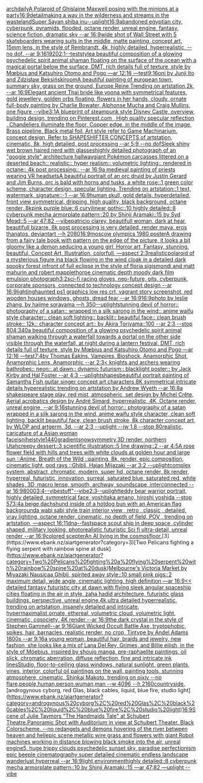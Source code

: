 [archdaily](https://www.ebank.nz/aiartgenerator?category=archdaily)[A Polaroid of Ghislaine Maxwell posing with the minions at a party](https://www.ebank.nz/aiartgenerator?category=A%20Polaroid%20of%20Ghislaine%20Maxwell%20posing%20with%20the%20minions%20at%20a%20party)[16:9](https://www.ebank.nz/aiartgenerator?category=16%3A9)[detail](https://www.ebank.nz/aiartgenerator?category=detail)[making a way in the wilderness and streams in the wasteland](https://www.ebank.nz/aiartgenerator?category=making%20a%20way%20in%20the%20wilderness%20and%20streams%20in%20the%20wasteland)[Super Sayan shiba inu](https://www.ebank.nz/aiartgenerator?category=Super%20Sayan%20shiba%20inu)[--uplight](https://www.ebank.nz/aiartgenerator?category=--uplight)[16:9](https://www.ebank.nz/aiartgenerator?category=16%3A9)[abandoned egyptian city, cyberpunk, pyramids, flooded, octane render, unreal engine, fantasy, science fiction, dramatic sky --ar 16:9](https://www.ebank.nz/aiartgenerator?category=abandoned%20egyptian%20city%2C%20cyberpunk%2C%20pyramids%2C%20flooded%2C%20octane%20render%2C%20unreal%20engine%2C%20fantasy%2C%20science%20fiction%2C%20dramatic%20sky%20--ar%2016%3A9)[wide shot of Wall Street with 5 skateboarders wearing suits in the middle, matte painting, concept art, 15mm lens, in the style of Rembrandt, 4k, highly detailed, hyperrealistic, --no dof, --ar 9:16](https://www.ebank.nz/aiartgenerator?category=wide%20shot%20of%20Wall%20Street%20with%205%20skateboarders%20wearing%20suits%20in%20the%20middle%2C%20matte%20painting%2C%20concept%20art%2C%2015mm%20lens%2C%20in%20the%20style%20of%20Rembrandt%2C%204k%2C%20highly%20detailed%2C%20hyperrealistic%2C%20--no%20dof%2C%20--ar%209%3A16)[1920](https://www.ebank.nz/aiartgenerator?category=1920)[2:1](https://www.ebank.nz/aiartgenerator?category=2%3A1)[--test](https://www.ebank.nz/aiartgenerator?category=--test)[style](https://www.ebank.nz/aiartgenerator?category=style)[a beautiful composition of a glowing psychedelic spirit animal shaman floating on the surface of the ocean with a magical portal below the surface, DMT,  rich details full of texture, style by Mœbius and Katsuhiro Otomo and Pogo —ar 12:16 —test](https://www.ebank.nz/aiartgenerator?category=a%20beautiful%20composition%20of%20a%20glowing%20psychedelic%20spirit%20animal%20shaman%20floating%20on%20the%20surface%20of%20the%20ocean%20with%20a%20magical%20portal%20below%20the%20surface%2C%20DMT%2C%20%20rich%20details%20full%20of%20texture%2C%20style%20by%20M%C5%93bius%20and%20Katsuhiro%20Otomo%20and%20Pogo%20%E2%80%94ar%2012%3A16%20%E2%80%94test)[9:16](https://www.ebank.nz/aiartgenerator?category=9%3A16)[oni by Junji Ito and Zdzisław Beksiński](https://www.ebank.nz/aiartgenerator?category=oni%20by%20Junji%20Ito%20and%20Zdzis%C5%82aw%20Beksi%C5%84ski)[room](https://www.ebank.nz/aiartgenerator?category=room)[A beautiful painting of  european town,  summary sky, grass on the ground, Europe Reine,Trending on artstation,2k, --ar 16:9](https://www.ebank.nz/aiartgenerator?category=A%20beautiful%20painting%20of%20%20european%20town%2C%20%20summary%20sky%2C%20grass%20on%20the%20ground%2C%20Europe%20Reine%2CTrending%20on%20artstation%2C2k%2C%20--ar%2016%3A9)[Elegant ancient Thai bride like yoona with symmetrical features, gold jewellery, golden orbs floating, flowers in her hands, cloudy, ornate full-body painting by Charlie Bowater, Alphonse Mucha and Craig Mullins, one figure,](https://www.ebank.nz/aiartgenerator?category=Elegant%20ancient%20Thai%20bride%20like%20yoona%20with%20symmetrical%20features%2C%20gold%20jewellery%2C%20golden%20orbs%20floating%2C%20flowers%20in%20her%20hands%2C%20cloudy%2C%20ornate%20full-body%20painting%20by%20Charlie%20Bowater%2C%20Alphonse%20Mucha%20and%20Craig%20Mullins%2C%20one%20figure%2C)[--vibe](https://www.ebank.nz/aiartgenerator?category=--vibe)[3:1](https://www.ebank.nz/aiartgenerator?category=3%3A1)[A blueprint of steampunk style Disney Castle,  overview, building design,  trending on Pinterest.com  , High quality specular reflection ,  Chandeliers illuminate the floor, Copper  edge, in the middle of the image, Brass pipeline,  Black metal foil,  Art style refer to Game Machinarium.  concept design, Refer to SHAPESHIFTER CONCEPTS  of artstation, cinematic,  8k, high detailed,  post processing    --ar 5:9   --no dof](https://www.ebank.nz/aiartgenerator?category=A%20blueprint%20of%20steampunk%20style%20Disney%20Castle%2C%20%20overview%2C%20building%20design%2C%20%20trending%20on%20Pinterest.com%20%20%2C%20High%20quality%20specular%20reflection%20%2C%20%20Chandeliers%20illuminate%20the%20floor%2C%20Copper%20%20edge%2C%20in%20the%20middle%20of%20the%20image%2C%20Brass%20pipeline%2C%20%20Black%20metal%20foil%2C%20%20Art%20style%20refer%20to%20Game%20Machinarium.%20%20concept%20design%2C%20Refer%20to%20SHAPESHIFTER%20CONCEPTS%20%20of%20artstation%2C%20cinematic%2C%20%208k%2C%20high%20detailed%2C%20%20post%20processing%20%20%20%20--ar%205%3A9%20%20%20--no%20dof)[Sleek shiny wet brown haired nerd with glasses](https://www.ebank.nz/aiartgenerator?category=Sleek%20shiny%20wet%20brown%20haired%20nerd%20with%20glasses)[highly detailed photograph of an "googie style" architecture hallway](https://www.ebank.nz/aiartgenerator?category=highly%20detailed%20photograph%20of%20an%20%22googie%20style%22%20architecture%20hallway)[giant Pokémon carcasses littered on a deserted beach:: realistic:: hyper realism:: volumetric lighting:: rendered in octane:: 4k post processing:: --ar 16:9](https://www.ebank.nz/aiartgenerator?category=giant%20Pok%C3%A9mon%20carcasses%20littered%20on%20a%20deserted%20beach%3A%3A%20realistic%3A%3A%20hyper%20realism%3A%3A%20volumetric%20lighting%3A%3A%20rendered%20in%20octane%3A%3A%204k%20post%20processing%3A%3A%20--ar%2016%3A9)[a medieval painting of priests wearing VR headsets](https://www.ebank.nz/aiartgenerator?category=a%20medieval%20painting%20of%20priests%20wearing%20VR%20headsets)[A beautiful portrait of an orc druid by Justin Gerard and Jim Burns, orc is bald with horns and tusks, a white rose::1 green color scheme, character design, specular lighting, Trending on artstation::1 text, watermark, signature::-1 --ar 16:9](https://www.ebank.nz/aiartgenerator?category=A%20beautiful%20portrait%20of%20an%20orc%20druid%20by%20Justin%20Gerard%20and%20Jim%20Burns%2C%20orc%20is%20bald%20with%20horns%20and%20tusks%2C%20a%20white%20rose%3A%3A1%20green%20color%20scheme%2C%20character%20design%2C%20specular%20lighting%2C%20Trending%20on%20artstation%3A%3A1%20text%2C%20watermark%2C%20signature%3A%3A-1%20--ar%2016%3A9)[human skull, gold details, hyperdetailed, front view symmetrical, dripping, high quality, black background, octane render, 8k](https://www.ebank.nz/aiartgenerator?category=human%20skull%2C%20gold%20details%2C%20hyperdetailed%2C%20front%20view%20symmetrical%2C%20dripping%2C%20high%20quality%2C%20black%20background%2C%20octane%20render%2C%208k)[pink purple blue::6 curvilinear gothic::10 highly detailed::8 cyberpunk mecha armorplate pattern::20 by Shinji Aramaki::15 by Syd Mead::5 —ar 47:82  --vibe](https://www.ebank.nz/aiartgenerator?category=pink%20purple%20blue%3A%3A6%20curvilinear%20gothic%3A%3A10%20highly%20detailed%3A%3A8%20cyberpunk%20mecha%20armorplate%20pattern%3A%3A20%20by%20Shinji%20Aramaki%3A%3A15%20by%20Syd%20Mead%3A%3A5%20%E2%80%94ar%2047%3A82%20%20--vibe)[patricio clarey, beautifull woman, dark at hear, beautifull bizarre, 8k post processing is very detailed, render maya, eros thanatos, deviantart --h 2080](https://www.ebank.nz/aiartgenerator?category=patricio%20clarey%2C%20beautifull%20woman%2C%20dark%20at%20hear%2C%20beautifull%20bizarre%2C%208k%20post%20processing%20is%20very%20detailed%2C%20render%20maya%2C%20eros%20thanatos%2C%20deviantart%20--h%202080)[16:9](https://www.ebank.nz/aiartgenerator?category=16%3A9)[moscow olympics 1980 poster](https://www.ebank.nz/aiartgenerator?category=moscow%20olympics%201980%20poster)[A drawing from a fairy tale book with pattern on the edge of the picture, it looks a bit gloomy like a demon seducing a young girl, Horror art, Fantasy, stunning, beautiful, Concept Art, Illustration, colorfull, —aspect 2:3](https://www.ebank.nz/aiartgenerator?category=A%20drawing%20from%20a%20fairy%20tale%20book%20with%20pattern%20on%20the%20edge%20of%20the%20picture%2C%20it%20looks%20a%20bit%20gloomy%20like%20a%20demon%20seducing%20a%20young%20girl%2C%20Horror%20art%2C%20Fantasy%2C%20stunning%2C%20beautiful%2C%20Concept%20Art%2C%20Illustration%2C%20colorfull%2C%20%E2%80%94aspect%202%3A3)[realistic](https://www.ebank.nz/aiartgenerator?category=realistic)[polaroid of a mysterious figure ina black flowing in the wind cloak in a detailed dark spooky forest infront of full eclipse in the style of floria sigismondi and matt mahurin and robert mapplethorpe cinematic depth moody dark film emulsion photograph](https://www.ebank.nz/aiartgenerator?category=polaroid%20of%20a%20mysterious%20figure%20ina%20black%20flowing%20in%20the%20wind%20cloak%20in%20a%20detailed%20dark%20spooky%20forest%20infront%20of%20full%20eclipse%20in%20the%20style%20of%20floria%20sigismondi%20and%20matt%20mahurin%20and%20robert%20mapplethorpe%20cinematic%20depth%20moody%20dark%20film%20emulsion%20photograph)[3:2](https://www.ebank.nz/aiartgenerator?category=3%3A2)[sci-fi racing gloves, neo-future, gits, cyberpunk, corporate sponsors, connected to technology concept design --ar 16:9](https://www.ebank.nz/aiartgenerator?category=sci-fi%20racing%20gloves%2C%20neo-future%2C%20gits%2C%20cyberpunk%2C%20corporate%20sponsors%2C%20connected%20to%20technology%20concept%20design%20--ar%2016%3A9)[lighting](https://www.ebank.nz/aiartgenerator?category=lighting)[haunted ps1 graphics low res crt, vagrant story screenshot, red wooden houses windows, ghosts, dread fear --ar 16:9](https://www.ebank.nz/aiartgenerator?category=haunted%20ps1%20graphics%20low%20res%20crt%2C%20vagrant%20story%20screenshot%2C%20red%20wooden%20houses%20windows%2C%20ghosts%2C%20dread%20fear%20--ar%2016%3A9)[16:9](https://www.ebank.nz/aiartgenerator?category=16%3A9)[photo by leslie zhang, by hajime sorayama —h 350](https://www.ebank.nz/aiartgenerator?category=photo%20by%20leslie%20zhang%2C%20by%20hajime%20sorayama%20%E2%80%94h%20350)[--uplight](https://www.ebank.nz/aiartgenerator?category=--uplight)[stunning devil of horror:: photography of a satan:: wrapped in a silk sarong in the wind:: anime waifu style character:: clean soft lighting:: backlit:: beautiful face:: clean brush stroke:: 12k:: character concept art:: by Akira Toriyama::100  --ar 2:3 --stop 80](https://www.ebank.nz/aiartgenerator?category=stunning%20devil%20of%20horror%3A%3A%20photography%20of%20a%20satan%3A%3A%20wrapped%20in%20a%20silk%20sarong%20in%20the%20wind%3A%3A%20anime%20waifu%20style%20character%3A%3A%20clean%20soft%20lighting%3A%3A%20backlit%3A%3A%20beautiful%20face%3A%3A%20clean%20brush%20stroke%3A%3A%2012k%3A%3A%20character%20concept%20art%3A%3A%20by%20Akira%20Toriyama%3A%3A100%20%20--ar%202%3A3%20--stop%2080)[4:3](https://www.ebank.nz/aiartgenerator?category=4%3A3)[40](https://www.ebank.nz/aiartgenerator?category=40)[a beautiful composition of a glowing psychedelic spirit animal shaman walking through a waterfall towards a portal on the other side visible through the waterfall, at night during a lantern festival, DMT,  rich details full of texture, style by Mœbius and Katsuhiro Otomo and Pogo —ar 12:16 —test](https://www.ebank.nz/aiartgenerator?category=a%20beautiful%20composition%20of%20a%20glowing%20psychedelic%20spirit%20animal%20shaman%20walking%20through%20a%20waterfall%20towards%20a%20portal%20on%20the%20other%20side%20visible%20through%20the%20waterfall%2C%20at%20night%20during%20a%20lantern%20festival%2C%20DMT%2C%20%20rich%20details%20full%20of%20texture%2C%20style%20by%20M%C5%93bius%20and%20Katsuhiro%20Otomo%20and%20Pogo%20%E2%80%94ar%2012%3A16%20%E2%80%94test)[7:4](https://www.ebank.nz/aiartgenerator?category=7%3A4)[by Thomas Eakins, Vampires, Bioshock, Anamorphic Shot, Anamorphic Lens, Anamorphic --ar 2:3](https://www.ebank.nz/aiartgenerator?category=by%20Thomas%20Eakins%2C%20Vampires%2C%20Bioshock%2C%20Anamorphic%20Shot%2C%20Anamorphic%20Lens%2C%20Anamorphic%20--ar%202%3A3)[< knights and archers wearing bathrobes:: neon:: at dawn:: dynamic futurism:: blacklight poster:: by Jack Kirby and Hal Foster --ar 4:3 --uplight](https://www.ebank.nz/aiartgenerator?category=%3C%20knights%20and%20archers%20wearing%20bathrobes%3A%3A%20neon%3A%3A%20at%20dawn%3A%3A%20dynamic%20futurism%3A%3A%20blacklight%20poster%3A%3A%20by%20Jack%20Kirby%20and%20Hal%20Foster%20--ar%204%3A3%20--uplight)[shapes](https://www.ebank.nz/aiartgenerator?category=shapes)[beautiful portrait painting of Samantha Fish guitar singer concept art characters 8K symmetrical intricate details hyperealistic trending on artstation by Andrew Wyeth --ar 16:8](https://www.ebank.nz/aiartgenerator?category=beautiful%20portrait%20painting%20of%20Samantha%20Fish%20guitar%20singer%20concept%20art%20characters%208K%20symmetrical%20intricate%20details%20hyperealistic%20trending%20on%20artstation%20by%20Andrew%20Wyeth%20--ar%2016%3A8)[a shakespeare stage play, red mist, atmospheric, set design by Michel Crête, Aerial acrobatics design by André Simard, hyperrealistic, 4K, Octane render, unreal engine, --ar 9:16](https://www.ebank.nz/aiartgenerator?category=a%20shakespeare%20stage%20play%2C%20red%20mist%2C%20atmospheric%2C%20set%20design%20by%20Michel%20Cr%C3%AAte%2C%20Aerial%20acrobatics%20design%20by%20Andr%C3%A9%20Simard%2C%20hyperrealistic%2C%204K%2C%20Octane%20render%2C%20unreal%20engine%2C%20--ar%209%3A16)[stunning devil of horror:: photography of a satan wrapped in a silk sarong in the wind, anime waifu style character, clean soft lighting, backlit beautiful face, clean brush stroke, 8k character concept art, by WLOP and artgerm, 3d, --ar 2:3 --uplight --iw 1.8 --stop 80](https://www.ebank.nz/aiartgenerator?category=stunning%20devil%20of%20horror%3A%3A%20photography%20of%20a%20satan%20wrapped%20in%20a%20silk%20sarong%20in%20the%20wind%2C%20anime%20waifu%20style%20character%2C%20clean%20soft%20lighting%2C%20backlit%20beautiful%20face%2C%20clean%20brush%20stroke%2C%208k%20character%20concept%20art%2C%20by%20WLOP%20and%20artgerm%2C%203d%2C%20--ar%202%3A3%20--uplight%20--iw%201.8%20--stop%2080)[realistic, caricature of a Asian woman face](https://www.ebank.nz/aiartgenerator?category=realistic%2C%20caricature%20of%20a%20Asian%20woman%20face)[is](https://www.ebank.nz/aiartgenerator?category=is)[nihei](https://www.ebank.nz/aiartgenerator?category=nihei)[style](https://www.ebank.nz/aiartgenerator?category=style)[1440](https://www.ebank.nz/aiartgenerator?category=1440)[gradients](https://www.ebank.nz/aiartgenerator?category=gradients)[now](https://www.ebank.nz/aiartgenerator?category=now)[symmetry,](https://www.ebank.nz/aiartgenerator?category=symmetry%2C)[3D render, northern Utah](https://www.ebank.nz/aiartgenerator?category=3D%20render%2C%20northern%20Utah)[creepy dessert::3 scientific illustration::5 line drawing::2  --ar 4:5](https://www.ebank.nz/aiartgenerator?category=creepy%20dessert%3A%3A3%20scientific%20illustration%3A%3A5%20line%20drawing%3A%3A2%20%20--ar%204%3A5)[A rose flower field with hills and trees with white clouds at golden hour and large sun ::Anime, Breath of the Wild ::painting, 8k, render, epic composition, cinematic light, god rays ::Ghibli, Hajao Mijazaki --ar 3:2 --uplight](https://www.ebank.nz/aiartgenerator?category=A%20rose%20flower%20field%20with%20hills%20and%20trees%20with%20white%20clouds%20at%20golden%20hour%20and%20large%20sun%20%3A%3AAnime%2C%20Breath%20of%20the%20Wild%20%3A%3Apainting%2C%208k%2C%20render%2C%20epic%20composition%2C%20cinematic%20light%2C%20god%20rays%20%3A%3AGhibli%2C%20Hajao%20Mijazaki%20--ar%203%3A2%20--uplight)[complex system, abstract, chromatic, modern, super hd, octane render, 8k render, hyperreal, futuristic, innovation, surreal, saturated blue, saturated red, white shades, 3D, macro lense, smooth, archway, soundscape, interconnected --ar 16:9](https://www.ebank.nz/aiartgenerator?category=complex%20system%2C%20abstract%2C%20chromatic%2C%20modern%2C%20super%20hd%2C%20octane%20render%2C%208k%20render%2C%20hyperreal%2C%20futuristic%2C%20innovation%2C%20surreal%2C%20saturated%20blue%2C%20saturated%20red%2C%20white%20shades%2C%203D%2C%20macro%20lense%2C%20smooth%2C%20archway%2C%20soundscape%2C%20interconnected%20--ar%2016%3A9)[8000](https://www.ebank.nz/aiartgenerator?category=8000)[3:4](https://www.ebank.nz/aiartgenerator?category=3%3A4)[--vibe](https://www.ebank.nz/aiartgenerator?category=--vibe)[stuff"](https://www.ebank.nz/aiartgenerator?category=stuff%22)[--vibe](https://www.ebank.nz/aiartgenerator?category=--vibe)[2:3](https://www.ebank.nz/aiartgenerator?category=2%3A3)[--uplight](https://www.ebank.nz/aiartgenerator?category=--uplight)[teddy bear warrior portrait, highly detailed, symmetrical face, yoshitaka amano, hiroshi yoshida --stop 57](https://www.ebank.nz/aiartgenerator?category=teddy%20bear%20warrior%20portrait%2C%20highly%20detailed%2C%20symmetrical%20face%2C%20yoshitaka%20amano%2C%20hiroshi%20yoshida%20--stop%2057)[3:4](https://www.ebank.nz/aiartgenerator?category=3%3A4)[a beige dachshund inside of a hotdog bun with an American flag background](https://www.ebank.nz/aiartgenerator?category=a%20beige%20dachshund%20inside%20of%20a%20hotdog%20bun%20with%20an%20American%20flag%20background)[a wabi sabi style train interior view , retro , classic , detailed,  vray lighting, octane render, cinematic, no depth of field, POV , trending on artstation, —aspect 16:11](https://www.ebank.nz/aiartgenerator?category=a%20wabi%20sabi%20style%20train%20interior%20view%20%2C%20retro%20%2C%20classic%20%2C%20detailed%2C%20%20vray%20lighting%2C%20octane%20render%2C%20cinematic%2C%20no%20depth%20of%20field%2C%20POV%20%2C%20trending%20on%20artstation%2C%20%E2%80%94aspect%2016%3A11)[dna](https://www.ebank.nz/aiartgenerator?category=dna)[--fast](https://www.ebank.nz/aiartgenerator?category=--fast)[space scout ship in deep space, cylinder shaped, military looking, photorealistic futuristic Sci fi ultra-detail, unreal render --ar 16:9](https://www.ebank.nz/aiartgenerator?category=space%20scout%20ship%20in%20deep%20space%2C%20cylinder%20shaped%2C%20military%20looking%2C%20photorealistic%20futuristic%20Sci%20fi%20ultra-detail%2C%20unreal%20render%20--ar%2016%3A9)[colored scepter](https://www.ebank.nz/aiartgenerator?category=colored%20scepter)[An AI living in the cosmos](https://www.ebank.nz/aiartgenerator?category=An%20AI%20living%20in%20the%20cosmos)[floor.](https://www.ebank.nz/aiartgenerator?category=floor.)[3](https://www.ebank.nz/aiartgenerator?category=3)[Two Pelicans fighting a flying serpent with rainbow spine at dusk](https://www.ebank.nz/aiartgenerator?category=Two%20Pelicans%20fighting%20a%20flying%20serpent%20with%20rainbow%20spine%20at%20dusk)[Melbourne's Victoria Market by Miyazaki Nausicaa Ghibli, spirited away style::10 small pink pigs::2 maximum detail, wide angle, cinematic lighting, high definition —ar 16:9](https://www.ebank.nz/aiartgenerator?category=Melbourne%27s%20Victoria%20Market%20by%20Miyazaki%20Nausicaa%20Ghibli%2C%20spirited%20away%20style%3A%3A10%20small%20pink%20pigs%3A%3A2%20maximum%20detail%2C%20wide%20angle%2C%20cinematic%20lighting%2C%20high%20definition%20%E2%80%94ar%2016%3A9)[<< detailed fantasy futuristic city at dawn with flying sleek angular spaceship cities floating in the air in style, zaha hadid architecture, futuristic glass buildings, perspective, unreal engine,4k,ultra detailed hyperrealistic, trending on artstation, insanely detailed and intricate, hypermaximalist,ornate, ethereal, volumetric cloud, volumetric light, cinematic, cgsociety, 4K render --ar 16:9](https://www.ebank.nz/aiartgenerator?category=%3C%3C%20detailed%20fantasy%20futuristic%20city%20at%20dawn%20with%20flying%20sleek%20angular%20spaceship%20cities%20floating%20in%20the%20air%20in%20style%2C%20zaha%20hadid%20architecture%2C%20futuristic%20glass%20buildings%2C%20perspective%2C%20unreal%20engine%2C4k%2Cultra%20detailed%20hyperrealistic%2C%20trending%20on%20artstation%2C%20insanely%20detailed%20and%20intricate%2C%20hypermaximalist%2Cornate%2C%20ethereal%2C%20volumetric%20cloud%2C%20volumetric%20light%2C%20cinematic%2C%20cgsociety%2C%204K%20render%20--ar%2016%3A9)[the dark crystal in the style of Stephen Gammell--ar 9:16](https://www.ebank.nz/aiartgenerator?category=the%20dark%20crystal%20in%20the%20style%20of%20Stephen%20Gammell--ar%209%3A16)[Giant Wicked Occult Battle Axe, tryptophobic, spikes, hair, barnacles, realistic render, no crop, Tintype by Andel Adams 1800s --ar 9:16](https://www.ebank.nz/aiartgenerator?category=Giant%20Wicked%20Occult%20Battle%20Axe%2C%20tryptophobic%2C%20spikes%2C%20hair%2C%20barnacles%2C%20realistic%20render%2C%20no%20crop%2C%20Tintype%20by%20Andel%20Adams%201800s%20--ar%209%3A16)[a young woman, beautiful hair, braids and jewelry, new fashion, she looks like a mix of Lana Del Rey, Grimes, and Billie eilish, in the style of Möebius, inspired by shoujo manga, pre-raphaelite paintings, oil slick, chromatic aberration, diffuse reflection, fine and intricate ink lines](https://www.ebank.nz/aiartgenerator?category=a%20young%20woman%2C%20beautiful%20hair%2C%20braids%20and%20jewelry%2C%20new%20fashion%2C%20she%20looks%20like%20a%20mix%20of%20Lana%20Del%20Rey%2C%20Grimes%2C%20and%20Billie%20eilish%2C%20in%20the%20style%20of%20M%C3%B6ebius%2C%20inspired%20by%20shoujo%20manga%2C%20pre-raphaelite%20paintings%2C%20oil%20slick%2C%20chromatic%20aberration%2C%20diffuse%20reflection%2C%20fine%20and%20intricate%20ink%20lines)[Studio, floor-to-ceiling glass windows, natural sunlight, green plants, vines, interior, colorful oil paintings on the wall, painting tools, stunning atmosphere, cinematic, Shinkai Makoto, trending on pixiv  --no flare,people,human,person,wuman,man  --w 4096 --h 2160](https://www.ebank.nz/aiartgenerator?category=Studio%2C%20floor-to-ceiling%20glass%20windows%2C%20natural%20sunlight%2C%20green%20plants%2C%20vines%2C%20interior%2C%20colorful%20oil%20paintings%20on%20the%20wall%2C%20painting%20tools%2C%20stunning%20atmosphere%2C%20cinematic%2C%20Shinkai%20Makoto%2C%20trending%20on%20pixiv%20%20--no%20flare%2Cpeople%2Chuman%2Cperson%2Cwuman%2Cman%20%20--w%204096%20--h%202160)[countryside.](https://www.ebank.nz/aiartgenerator?category=countryside.)[androgynous cyborg, red Glas, black cables, liquid, blue fire, studio light](https://www.ebank.nz/aiartgenerator?category=androgynous%20cyborg%2C%20red%20Glas%2C%20black%20cables%2C%20liquid%2C%20blue%20fire%2C%20studio%20light)[16:9](https://www.ebank.nz/aiartgenerator?category=16%3A9)[Scene of Julie Taymors "The Handmaids Tale" at Schubert Theatre.Panoramic Shot with Auditorium in view at Schubert Theater.  Black Colorscheme. --no red](https://www.ebank.nz/aiartgenerator?category=Scene%20of%20Julie%20Taymors%20%22The%20Handmaids%20Tale%22%20at%20Schubert%20Theatre.Panoramic%20Shot%20with%20Auditorium%20in%20view%20at%20Schubert%20Theater.%20%20Black%20Colorscheme.%20--no%20red)[angels and demons hovering of the river between heaven and hell](https://www.ebank.nz/aiartgenerator?category=angels%20and%20demons%20hovering%20of%20the%20river%20between%20heaven%20and%20hell)[epic scene metallic wire grass and flowers with giant Robot machines working in distance blowing black smoke into the air, unreal engine5, huge trippy clouds psychedelic sunset sky, paradise perfectionism epic beeple cinematography super detailed cinematic endless landscape wanderlust hyperreal --ar 16:9](https://www.ebank.nz/aiartgenerator?category=epic%20scene%20metallic%20wire%20grass%20and%20flowers%20with%20giant%20Robot%20machines%20working%20in%20distance%20blowing%20black%20smoke%20into%20the%20air%2C%20unreal%20engine5%2C%20huge%20trippy%20clouds%20psychedelic%20sunset%20sky%2C%20paradise%20perfectionism%20epic%20beeple%20cinematography%20super%20detailed%20cinematic%20endless%20landscape%20wanderlust%20hyperreal%20--ar%2016%3A9)[light,](https://www.ebank.nz/aiartgenerator?category=light%2C)[environment](https://www.ebank.nz/aiartgenerator?category=environment)[highly detailed::8 cyberpunk mecha armorplate pattern::10 by Shinji Aramaki::15 —ar 47:82 —uplight --vibe](https://www.ebank.nz/aiartgenerator?category=highly%20detailed%3A%3A8%20cyberpunk%20mecha%20armorplate%20pattern%3A%3A10%20by%20Shinji%20Aramaki%3A%3A15%20%E2%80%94ar%2047%3A82%20%E2%80%94uplight%20--vibe)